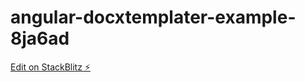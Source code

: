 # angular-docxtemplater-example-8ja6ad

[Edit on StackBlitz ⚡️](https://stackblitz.com/edit/angular-docxtemplater-example-8ja6ad)